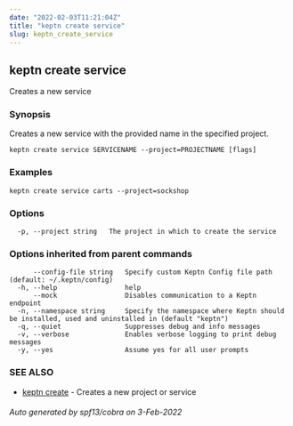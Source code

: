 ```yaml
---
date: "2022-02-03T11:21:04Z"
title: "keptn create service"
slug: keptn_create_service
---
```

## keptn create service

Creates a new service

### Synopsis

Creates a new service with the provided name in the specified project.


```
keptn create service SERVICENAME --project=PROJECTNAME [flags]
```

### Examples

```
keptn create service carts --project=sockshop
```

### Options

```
  -p, --project string   The project in which to create the service
```

### Options inherited from parent commands

```
      --config-file string   Specify custom Keptn Config file path (default: ~/.keptn/config)
  -h, --help                 help
      --mock                 Disables communication to a Keptn endpoint
  -n, --namespace string     Specify the namespace where Keptn should be installed, used and uninstalled in (default "keptn")
  -q, --quiet                Suppresses debug and info messages
  -v, --verbose              Enables verbose logging to print debug messages
  -y, --yes                  Assume yes for all user prompts
```

### SEE ALSO

* [keptn create](../keptn_create/)	 - Creates a new project or service

###### Auto generated by spf13/cobra on 3-Feb-2022
